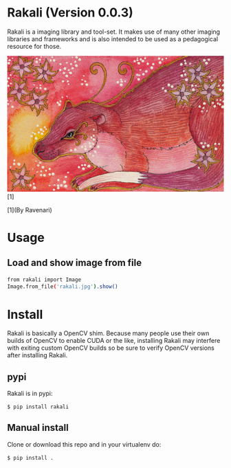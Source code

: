 # Rakali (Version 0.0.3)

Rakali is a imaging library and tool-set. It makes use of many other imaging libraries and frameworks and is
also intended to be used as a pedagogical resource for those.

![Rakali by Ravenari](https://github.com/sthysel/rakali/blob/master/docs/pics/rakali.jpg)
[1]

[1](By Ravenari)

# Usage

## Load and show image from file

```zsh
from rakali import Image
Image.from_file('rakali.jpg').show()
```

# Install

Rakali is basically a OpenCV shim. Because many people use their own builds of OpenCV to enable CUDA or the
like, installing Rakali may interfere with exiting custom OpenCV builds so be sure to verify OpenCV versions
after installing Rakali. 


## pypi

Rakali is in pypi:

```
$ pip install rakali
```

## Manual install

Clone or download this repo and in your virtualenv do:
```
$ pip install .
```

